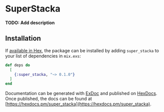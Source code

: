 # SuperStacka

**TODO: Add description**

## Installation

If [available in Hex](https://hex.pm/docs/publish), the package can be installed
by adding `super_stacka` to your list of dependencies in `mix.exs`:

```elixir
def deps do
  [
    {:super_stacka, "~> 0.1.0"}
  ]
end
```

Documentation can be generated with [ExDoc](https://github.com/elixir-lang/ex_doc)
and published on [HexDocs](https://hexdocs.pm). Once published, the docs can
be found at [https://hexdocs.pm/super_stacka](https://hexdocs.pm/super_stacka).

